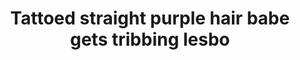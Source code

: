 ---
layout: post
title: Tattoed straight purple hair babe gets tribbing lesbo
duration: '06:54'
view: 242
rate: 2
video: 'http://fantasti.cc/embed/854045/'
category:
 - busty
 - cab
 - curvy
 - gorgeous
 - lesbian
 - stunning
 - tattoo
tags: 
 - big-tits
priority: 0.9
changefreq: daily
---